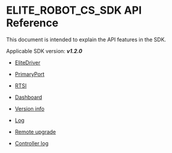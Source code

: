 # ELITE_ROBOT_CS_SDK API Reference

This document is intended to explain the API features in the SDK.

Applicable SDK version: ***v1.2.0***

- [EliteDriver](./EliteDriver.cn.md)

- [PrimaryPort](./PrimaryPort.cn.md)

- [RTSI](./RTSI.cn.md)

- [Dashboard](./Dashboard.cn.md)

- [Version info](./VersionInfo.cn.md)

- [Log](./Log.cn.md)

- [Remote upgrade](./RemoteUpgrade.cn.md)

- [Controller log](./ControllerLog.cn.md)